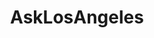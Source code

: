 ---
title: AskLosAngeles
crosslinks:
- LosAngeles
- lfg
- LAlist
- metric_units
- FilmIndustryLA
- Screenwriting
---
